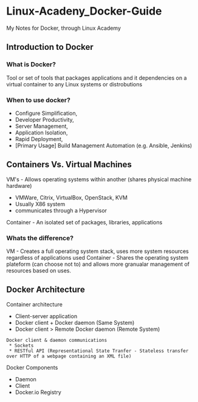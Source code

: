 # Linux-Acadeny_Docker-Guide
My Notes for Docker, through Linux Academy

## Introduction to Docker

### What is Docker?

Tool or set of tools that packages applications and it dependencies on a virtual container to any Linux systems or distrobutions

### When to use docker?

* Configure Simplification, 
* Developer Productivity, 
* Server Management, 
* Application Isolation,
* Rapid Deployment, 
* [Primary Usage] Build Management Automation (e.g. Ansible, Jenkins)

## Containers Vs. Virtual Machines

VM's - Allows operating systems within another (shares physical machine hardware)
 * VMWare, Citrix, VirtualBox, OpenStack, KVM
 * Usually X86 system 
 * communicates through a Hypervisor
  
Container - An isolated set of packages, libraries, applications

### Whats the difference?

VM - Creates a full operating system stack, uses more system resources regardless of applications used
Container - Shares the operating system plateform (can choose not to) and allows more granualar management of resources based on uses.

## Docker Architecture

  Container architecture
   * Client-server application
   * Docker client + Docker daemon         (Same System)
   * Docker client > Remote Docker daemon  (Remote System)
    
    Docker client & daemon communications
     * Sockets
     * RESTful API (Representational State Tranfer - Stateless transfer over HTTP of a webpage containing an XML file)
    
  Docker Components
   * Daemon
   * Client
   * Docker.io Registry
    
    
